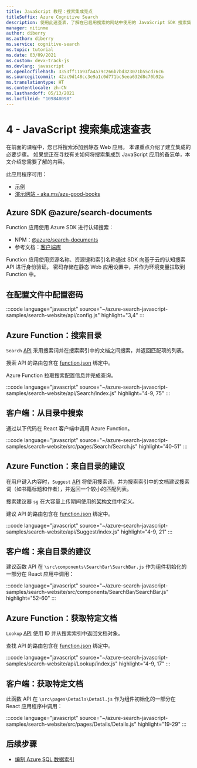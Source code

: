 ```yaml
---
title: JavaScript 教程：搜索集成亮点
titleSuffix: Azure Cognitive Search
description: 使用此速查表，了解在已启用搜索的网站中使用的 JavaScript SDK 搜索集成查询。
manager: nitinme
author: diberry
ms.author: diberry
ms.service: cognitive-search
ms.topic: tutorial
ms.date: 03/09/2021
ms.custom: devx-track-js
ms.devlang: javascript
ms.openlocfilehash: 3353ff11a93fa4a79c266b7bd323071b55cd76c6
ms.sourcegitcommit: 42ac9d148cc3e9a1c0d771bc5eea632d8c70b92a
ms.translationtype: HT
ms.contentlocale: zh-CN
ms.lasthandoff: 05/13/2021
ms.locfileid: "109848098"
---
```

# <a name="4---javascript-search-integration-cheat-sheet"></a>4 - JavaScript 搜索集成速查表

在前面的课程中，您已将搜索添加到静态 Web 应用。 本课重点介绍了建立集成的必要步骤。 如果您正在寻找有关如何将搜索集成到 JavaScript 应用的备忘单，本文介绍您需要了解的内容。

此应用程序可用： 
* [示例](https://github.com/Azure-Samples/azure-search-javascript-samples/tree/master/search-website)
* [演示网站 - aka.ms/azs-good-books](https://aka.ms/azs-good-books)

## <a name="azure-sdk-azuresearch-documents"></a>Azure SDK @azure/search-documents 

Function 应用使用 Azure SDK 进行认知搜索：

* NPM：[@azure/search-documents](https://www.npmjs.com/package/@azure/search-documents)
* 参考文档：[客户端库](/javascript/api/overview/azure/search-documents-readme)

Function 应用使用资源名称、资源键和索引名称通过 SDK 向基于云的认知搜索 API 进行身份验证。 密码存储在静态 Web 应用设置中，并作为环境变量拉取到 Function 中。 

## <a name="configure-secrets-in-a-configuration-file"></a>在配置文件中配置密码

:::code language="javascript" source="~/azure-search-javascript-samples/search-website/api/config.js" highlight="3,4" :::

## <a name="azure-function-search-the-catalog"></a>Azure Function：搜索目录

`Search` [API](https://github.com/Azure-Samples/azure-search-javascript-samples/blob/master/search-website/api/Search/index.js) 采用搜索词并在搜索索引中的文档之间搜索，并返回匹配项的列表。 

搜索 API 的路由包含在 [function.json](https://github.com/Azure-Samples/azure-search-javascript-samples/blob/master/search-website/api/Search/function.json) 绑定中。

Azure Function 拉取搜索配置信息并完成查询。

:::code language="javascript" source="~/azure-search-javascript-samples/search-website/api/Search/index.js" highlight="4-9, 75" :::

## <a name="client-search-from-the-catalog"></a>客户端：从目录中搜索

通过以下代码在 React 客户端中调用 Azure Function。 

:::code language="javascript" source="~/azure-search-javascript-samples/search-website/src/pages/Search/Search.js" highlight="40-51" :::

## <a name="azure-function-suggestions-from-the-catalog"></a>Azure Function：来自目录的建议

在用户键入内容时，`Suggest` [API](https://github.com/Azure-Samples/azure-search-javascript-samples/blob/master/search-website/api/Suggest/index.js) 将使用搜索词，并为搜索索引中的文档建议搜索词（如书籍标题和作者），并返回一个较小的匹配列表。 

搜索建议器 `sg` 在大容量上传期间使用的[架构文件](https://github.com/Azure-Samples/azure-search-javascript-samples/blob/master/search-website/bulk-insert/good-books-index.json)中定义。

建议 API 的路由包含在 [function.json](https://github.com/Azure-Samples/azure-search-javascript-samples/blob/master/search-website/api/Suggest/function.json) 绑定中。

:::code language="javascript" source="~/azure-search-javascript-samples/search-website/api/Suggest/index.js" highlight="4-9, 21" :::

## <a name="client-suggestions-from-the-catalog"></a>客户端：来自目录的建议

建议函数 API 在 `\src\components\SearchBar\SearchBar.js` 作为组件初始化的一部分在 React 应用中调用：

:::code language="javascript" source="~/azure-search-javascript-samples/search-website/src/components/SearchBar/SearchBar.js" highlight="52-60" :::

## <a name="azure-function-get-specific-document"></a>Azure Function：获取特定文档 

`Lookup` [API](https://github.com/Azure-Samples/azure-search-javascript-samples/blob/master/search-website/api/Lookup/index.js) 使用 ID 并从搜索索引中返回文档对象。 

查找 API 的路由包含在 [function.json](https://github.com/Azure-Samples/azure-search-javascript-samples/blob/master/search-website/api/Lookup/function.json) 绑定中。

:::code language="javascript" source="~/azure-search-javascript-samples/search-website/api/Lookup/index.js" highlight="4-9, 17" :::

## <a name="client-get-specific-document"></a>客户端：获取特定文档 

此函数 API 在 `\src\pages\Details\Detail.js` 作为组件初始化的一部分在 React 应用程序中调用：

:::code language="javascript" source="~/azure-search-javascript-samples/search-website/src/pages/Details/Details.js" highlight="19-29" :::

## <a name="next-steps"></a>后续步骤

* [编制 Azure SQL 数据索引 ](search-indexer-tutorial.md)
